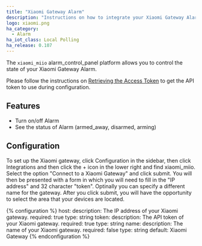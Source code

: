 ```yaml
---
title: "Xiaomi Gateway Alarm"
description: "Instructions on how to integrate your Xiaomi Gateway Alarm within Home Assistant."
logo: xiaomi.png
ha_category:
  - Alarm
ha_iot_class: Local Polling
ha_release: 0.107
---
```


The `xiaomi_miio` alarm_control_panel platform allows you to control the state of your Xiaomi Gateway Alarm.

Please follow the instructions on [Retrieving the Access Token](/integrations/vacuum.xiaomi_miio/#retrieving-the-access-token) to get the API token to use during configuration.

## Features

- Turn on/off Alarm
- See the status of Alarm (armed_away, disarmed, arming)

## Configuration
To set up the Xiaomi gateway, click Configuration in the sidebar, then click Integrations and then click the + icon in the lower right and find xiaomi_miio. Select the option "Connect to a Xiaomi Gateway" and click submit. You will then be presented with a form in which you will need to fill in the "IP address" and 32 character "token". Optinally you can specify a different name for the gateway. After you click submit, you will have the opportunity to select the area that your devices are located.

{% configuration %}
host:
  description: The IP address of your Xiaomi gateway.
  required: true
  type: string
token:
  description: The API token of your Xiaomi gateway.
  required: true
  type: string
name:
  description: The name of your Xiaomi gateway.
  required: false
  type: string
  default: Xiaomi Gateway
{% endconfiguration %}
